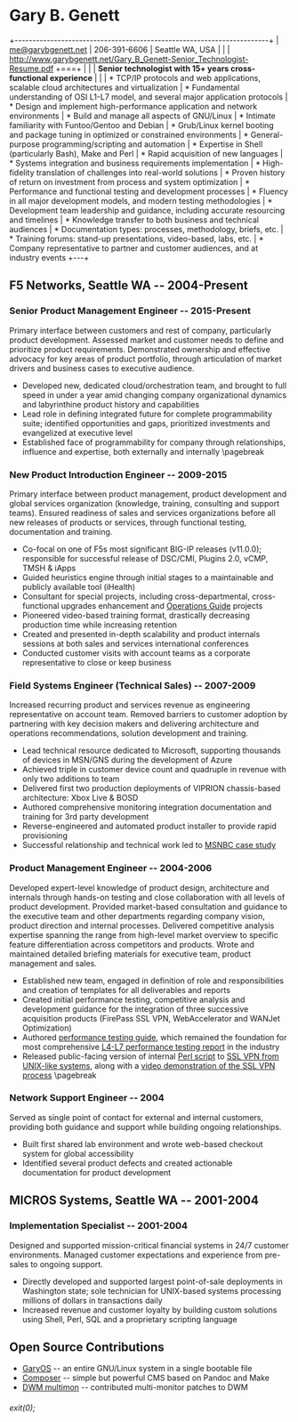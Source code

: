 ﻿<!-- % Resume for Gary B. Genett -->
<!-- % Gary B. Genett -->
<!-- % v2.5 (2016-01-27) -->
<!-- ############################################################### -->

# Gary B. Genett

+-----------------------------------------------------------------------+
| <me@garybgenett.net> \| 206-391-6606 \| Seattle WA, USA
|
|
| <http://www.garybgenett.net/Gary_B_Genett-Senior_Technologist-Resume.pdf>
+===+
| []()
|
| **Senior technologist with 15+ years cross-functional experience**
|
|
| * TCP/IP protocols and web applications, scalable cloud architectures and virtualization
|     * Fundamental understanding of OSI L1-L7 model, and several major application protocols
|     * Design and implement high-performance application and network environments
| * Build and manage all aspects of GNU/Linux
|     * Intimate familiarity with Funtoo/Gentoo and Debian
|     * Grub/Linux kernel booting and package tuning in optimized or constrained environments
| * General-purpose programming/scripting and automation
|     * Expertise in Shell (particularly Bash), Make and Perl
|     * Rapid acquisition of new languages
| * Systems integration and business requirements implementation
|     * High-fidelity translation of challenges into real-world solutions
|     * Proven history of return on investment from process and system optimization
| * Performance and functional testing and development processes
|     * Fluency in all major development models, and modern testing methodologies
|     * Development team leadership and guidance, including accurate resourcing and timelines
| * Knowledge transfer to both business and technical audiences
|     * Documentation types: processes, methodology, briefs, etc.
|     * Training forums: stand-up presentations, video-based, labs, etc.
|     * Company representative to partner and customer audiences, and at industry events
+---+

<!-- ############################################################### -->
## F5 Networks, Seattle WA -- 2004-Present

### Senior Product Management Engineer -- 2015-Present

Primary interface between customers and rest of company, particularly product development.  Assessed market and customer needs to define and prioritize product requirements.  Demonstrated ownership and effective advocacy for key areas of product portfolio, through articulation of market drivers and business cases to executive audience.

  * Developed new, dedicated cloud/orchestration team, and brought to full speed in under a year amid changing company organizational dynamics and labyrinthine product history and capabilities
  * Lead role in defining integrated future for complete programmability suite; identified opportunities and gaps, prioritized investments and evangelized at executive level
  * Established face of programmability for company through relationships, influence and expertise, both externally and internally
\pagebreak

### New Product Introduction Engineer -- 2009-2015

Primary interface between product management, product development and global services organization (knowledge, training, consulting and support teams).  Ensured readiness of sales and services organizations before all new releases of products or services, through functional testing, documentation and training.

  * Co-focal on one of F5s most significant BIG-IP releases (v11.0.0); responsible for successful release of DSC/CMI, Plugins 2.0, vCMP, TMSH & iApps
  * Guided heuristics engine through initial stages to a maintainable and publicly available tool (iHealth)
  * Consultant for special projects, including cross-departmental, cross-functional upgrades enhancement and [Operations Guide] projects
  * Pioneered video-based training format, drastically decreasing production time while increasing retention
  * Created and presented in-depth scalability and product internals sessions at both sales and services international conferences
  * Conducted customer visits with account teams as a corporate representative to close or keep business

<!-- [Operations Guide]: https://support.f5.com/kb/en-us/products/big-ip_ltm/manuals/product/f5-tmos-operations-guide.html -->
<!-- [Operations Guide]: https://support.f5.com/content/kb/en-us/products/big-ip_ltm/manuals/product/f5-tmos-operations-guide/_jcr_content/pdfAttach/download/file.res/f5-tmos-operations-guide.pdf -->
[Operations Guide]: http://www.garybgenett.net/resume/f5-tmos-operations-guide.pdf

### Field Systems Engineer (Technical Sales) -- 2007-2009

Increased recurring product and services revenue as engineering representative on account team.  Removed barriers to customer adoption by partnering with key decision makers and delivering architecture and operations recommendations, solution development and training.

  * Lead technical resource dedicated to Microsoft, supporting thousands of devices in MSN/GNS during the development of Azure
  * Achieved triple in customer device count and quadruple in revenue with only two additions to team
  * Delivered first two production deployments of VIPRION chassis-based architecture: Xbox Live & BOSD
  * Authored comprehensive monitoring integration documentation and training for 3rd party development
  * Reverse-engineered and automated product installer to provide rapid provisioning
  * Successful relationship and technical work led to [MSNBC case study]

<!-- [MSNBC case study]: http://www.f5.com/pdf/case-studies/msnbc-election-day-cs.pdf -->
[MSNBC case study]: http://www.garybgenett.net/resume/msnbc-election-day-cs.pdf

### Product Management Engineer -- 2004-2006

Developed expert-level knowledge of product design, architecture and internals through hands-on testing and close collaboration with all levels of product development.  Provided market-based consultation and guidance to the executive team and other departments regarding company vision, product direction and internal processes.  Delivered competitive analysis expertise spanning the range from high-level market overview to specific feature differentiation across competitors and products.  Wrote and maintained detailed briefing materials for executive team, product management and sales.

  * Established new team, engaged in definition of role and responsibilities and creation of templates for all deliverables and reports
  * Created initial performance testing, competitive analysis and development guidance for the integration of three successive acquisition products (FirePass SSL VPN, WebAccelerator and WANJet Optimization)
  * Authored [performance testing guide], which remained the foundation for most comprehensive [L4-L7 performance testing report] in the industry
  * Released public-facing version of internal [Perl script] to [SSL VPN from UNIX-like systems], along with a [video demonstration of the SSL VPN process]
\pagebreak

<!-- [performance testing guide]: http://devcentral.f5.com/downloads/f5/creating-performance-test-methodology.pdf -->
[performance testing guide]: http://www.garybgenett.net/resume/creating-performance-test-methodology.pdf
<!-- [L4-L7 performance testing report]: http://www.f5.com/pdf/reports/F5-comparative-performance-report-ADC-2013.pdf -->
[L4-L7 performance testing report]: http://www.garybgenett.net/resume/F5-comparative-performance-report-ADC-2013.pdf
<!-- [L4-L7 performance testing report]: http://www.garybgenett.net/resume/f5-performance-report-UPDATED.pdf -->
<!-- [Perl script]: https://devcentral.f5.com/downloads/icontrol/sdk/sslvpn.public.pl.txt -->
[Perl script]: http://www.garybgenett.net/resume/sslvpn.public.pl.txt
<!-- [SSL VPN from UNIX-like systems]: https://devcentral.f5.com/articles/clientless-firepass-login-via-the-command-line -->
[SSL VPN from UNIX-like systems]: http://www.garybgenett.net/resume/Clientless_FirePass_Login_via_the_command_line.html
<!-- [video demonstration of the SSL VPN process]: https://devcentral.f5.com/weblogs/dctv/archive/2006/10/30/fploginscript.aspx -->
[video demonstration of the SSL VPN process]: http://www.garybgenett.net/resume/20061024-FPLoginScript-Gary.wmv

### Network Support Engineer -- 2004

Served as single point of contact for external and internal customers, providing both guidance and support while building ongoing relationships.

  * Built first shared lab environment and wrote web-based checkout system for global accessibility
  * Identified several product defects and created actionable documentation for product development

<!-- ############################################################### -->
## MICROS Systems, Seattle WA -- 2001-2004

### Implementation Specialist -- 2001-2004

Designed and supported mission-critical financial systems in 24/7 customer environments.  Managed customer expectations and experience from pre-sales to ongoing support.

  * Directly developed and supported largest point-of-sale deployments in Washington state; sole technician for UNIX-based systems processing millions of dollars in transactions daily
  * Increased revenue and customer loyalty by building custom solutions using Shell, Perl, SQL and a proprietary scripting language

<!-- ############################################################### -->
## Open Source Contributions

  * [GaryOS] -- an entire GNU/Linux system in a single bootable file
  * [Composer] -- simple but powerful CMS based on Pandoc and Make
  * [DWM multimon] -- contributed multi-monitor patches to DWM

[GaryOS]: http://sourceforge.net/projects/gary-os
[Composer]: https://github.com/garybgenett/composer
[DWM multimon]: http://dwm.suckless.org/patches/multimon

<!-- ############################################################### -->
###### exit(0);
<!-- ############################################################### -->
